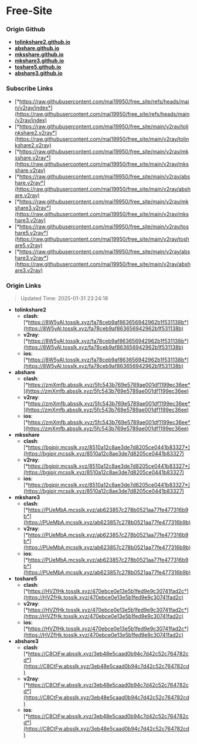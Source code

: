 # Free-Site

### Origin Github

- [**tolinkshare2.github.io**](https://github.com/tolinkshare2/tolinkshare2.github.io)
- [**abshare.github.io**](https://github.com/abshare/abshare.github.io)
- [**mksshare.github.io**](https://github.com/mksshare/mksshare.github.io)
- [**mkshare3.github.io**](https://github.com/mkshare3/mkshare3.github.io)
- [**toshare5.github.io**](https://github.com/toshare5/toshare5.github.io)
- [**abshare3.github.io**](https://github.com/abshare3/abshare3.github.io)

### Subscribe Links

- [*https://raw.githubusercontent.com/mai19950/free_site/refs/heads/main/v2ray/index*](https://raw.githubusercontent.com/mai19950/free_site/refs/heads/main/v2ray/index)
- [*https://raw.githubusercontent.com/mai19950/free_site/main/v2ray/tolinkshare2.v2ray*](https://raw.githubusercontent.com/mai19950/free_site/main/v2ray/tolinkshare2.v2ray)
- [*https://raw.githubusercontent.com/mai19950/free_site/main/v2ray/mksshare.v2ray*](https://raw.githubusercontent.com/mai19950/free_site/main/v2ray/mksshare.v2ray)
- [*https://raw.githubusercontent.com/mai19950/free_site/main/v2ray/abshare.v2ray*](https://raw.githubusercontent.com/mai19950/free_site/main/v2ray/abshare.v2ray)
- [*https://raw.githubusercontent.com/mai19950/free_site/main/v2ray/mkshare3.v2ray*](https://raw.githubusercontent.com/mai19950/free_site/main/v2ray/mkshare3.v2ray)
- [*https://raw.githubusercontent.com/mai19950/free_site/main/v2ray/toshare5.v2ray*](https://raw.githubusercontent.com/mai19950/free_site/main/v2ray/toshare5.v2ray)
- [*https://raw.githubusercontent.com/mai19950/free_site/main/v2ray/abshare3.v2ray*](https://raw.githubusercontent.com/mai19950/free_site/main/v2ray/abshare3.v2ray)

### Origin Links

> Updated Time: 2025-01-31 23:24:18

- **tolinkshare2**
  - **clash**: [*https://8W5yAl.tosslk.xyz/fa78ceb9af863656942962b1f531138b*](https://8W5yAl.tosslk.xyz/fa78ceb9af863656942962b1f531138b)
  - **v2ray**: [*https://8W5yAl.tosslk.xyz/fa78ceb9af863656942962b1f531138b*](https://8W5yAl.tosslk.xyz/fa78ceb9af863656942962b1f531138b)
  - **ios**: [*https://8W5yAl.tosslk.xyz/fa78ceb9af863656942962b1f531138b*](https://8W5yAl.tosslk.xyz/fa78ceb9af863656942962b1f531138b)
- **abshare**
  - **clash**: [*https://zmXmfb.absslk.xyz/5fc543b769e5789ae001df1199ec36ee*](https://zmXmfb.absslk.xyz/5fc543b769e5789ae001df1199ec36ee)
  - **v2ray**: [*https://zmXmfb.absslk.xyz/5fc543b769e5789ae001df1199ec36ee*](https://zmXmfb.absslk.xyz/5fc543b769e5789ae001df1199ec36ee)
  - **ios**: [*https://zmXmfb.absslk.xyz/5fc543b769e5789ae001df1199ec36ee*](https://zmXmfb.absslk.xyz/5fc543b769e5789ae001df1199ec36ee)
- **mksshare**
  - **clash**: [*https://bgjpir.mcsslk.xyz/8510a12c8ae3de7d8205ce0441b83327*](https://bgjpir.mcsslk.xyz/8510a12c8ae3de7d8205ce0441b83327)
  - **v2ray**: [*https://bgjpir.mcsslk.xyz/8510a12c8ae3de7d8205ce0441b83327*](https://bgjpir.mcsslk.xyz/8510a12c8ae3de7d8205ce0441b83327)
  - **ios**: [*https://bgjpir.mcsslk.xyz/8510a12c8ae3de7d8205ce0441b83327*](https://bgjpir.mcsslk.xyz/8510a12c8ae3de7d8205ce0441b83327)
- **mkshare3**
  - **clash**: [*https://PUeMbA.mcsslk.xyz/ab623857c278b0521aa77fe477316b9b*](https://PUeMbA.mcsslk.xyz/ab623857c278b0521aa77fe477316b9b)
  - **v2ray**: [*https://PUeMbA.mcsslk.xyz/ab623857c278b0521aa77fe477316b9b*](https://PUeMbA.mcsslk.xyz/ab623857c278b0521aa77fe477316b9b)
  - **ios**: [*https://PUeMbA.mcsslk.xyz/ab623857c278b0521aa77fe477316b9b*](https://PUeMbA.mcsslk.xyz/ab623857c278b0521aa77fe477316b9b)
- **toshare5**
  - **clash**: [*https://HVZfHk.tosslk.xyz/470ebce0e13e5b1fed9e9c30741fad2c*](https://HVZfHk.tosslk.xyz/470ebce0e13e5b1fed9e9c30741fad2c)
  - **v2ray**: [*https://HVZfHk.tosslk.xyz/470ebce0e13e5b1fed9e9c30741fad2c*](https://HVZfHk.tosslk.xyz/470ebce0e13e5b1fed9e9c30741fad2c)
  - **ios**: [*https://HVZfHk.tosslk.xyz/470ebce0e13e5b1fed9e9c30741fad2c*](https://HVZfHk.tosslk.xyz/470ebce0e13e5b1fed9e9c30741fad2c)
- **abshare3**
  - **clash**: [*https://C8CtFw.absslk.xyz/3eb48e5caad0b94c7d42c52c764782cd*](https://C8CtFw.absslk.xyz/3eb48e5caad0b94c7d42c52c764782cd)
  - **v2ray**: [*https://C8CtFw.absslk.xyz/3eb48e5caad0b94c7d42c52c764782cd*](https://C8CtFw.absslk.xyz/3eb48e5caad0b94c7d42c52c764782cd)
  - **ios**: [*https://C8CtFw.absslk.xyz/3eb48e5caad0b94c7d42c52c764782cd*](https://C8CtFw.absslk.xyz/3eb48e5caad0b94c7d42c52c764782cd)
